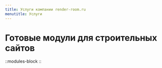 ```yaml
---
title: Услуги компании render-room.ru
menutitle: Услуги
---
```


 
# Готовые модули для строительных сайтов

::modules-block
::
 